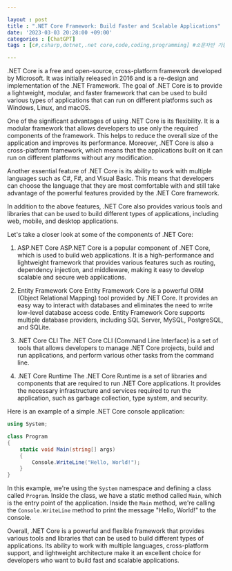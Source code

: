 ```yaml
---

layout : post
title : ".NET Core Framework: Build Faster and Scalable Applications"
date: '2023-03-03 20:28:00 +09:00'
categories : [ChatGPT]
tags : [c#,csharp,dotnet,.net core,code,coding,programming] #소문자만 가능

---
```



.NET Core is a free and open-source, cross-platform framework developed by Microsoft. It was initially released in 2016 and is a re-design and implementation of the .NET Framework. The goal of .NET Core is to provide a lightweight, modular, and faster framework that can be used to build various types of applications that can run on different platforms such as Windows, Linux, and macOS.

One of the significant advantages of using .NET Core is its flexibility. It is a modular framework that allows developers to use only the required components of the framework. This helps to reduce the overall size of the application and improves its performance. Moreover, .NET Core is also a cross-platform framework, which means that the applications built on it can run on different platforms without any modification.

Another essential feature of .NET Core is its ability to work with multiple languages such as C#, F#, and Visual Basic. This means that developers can choose the language that they are most comfortable with and still take advantage of the powerful features provided by the .NET Core framework.

In addition to the above features, .NET Core also provides various tools and libraries that can be used to build different types of applications, including web, mobile, and desktop applications.

Let's take a closer look at some of the components of .NET Core:

1.  ASP.NET Core ASP.NET Core is a popular component of .NET Core, which is used to build web applications. It is a high-performance and lightweight framework that provides various features such as routing, dependency injection, and middleware, making it easy to develop scalable and secure web applications.
    
2.  Entity Framework Core Entity Framework Core is a powerful ORM (Object Relational Mapping) tool provided by .NET Core. It provides an easy way to interact with databases and eliminates the need to write low-level database access code. Entity Framework Core supports multiple database providers, including SQL Server, MySQL, PostgreSQL, and SQLite.
    
3.  .NET Core CLI The .NET Core CLI (Command Line Interface) is a set of tools that allows developers to manage .NET Core projects, build and run applications, and perform various other tasks from the command line.
    
4.  .NET Core Runtime The .NET Core Runtime is a set of libraries and components that are required to run .NET Core applications. It provides the necessary infrastructure and services required to run the application, such as garbage collection, type system, and security.
    

Here is an example of a simple .NET Core console application:

```csharp
using System;

class Program
{
    static void Main(string[] args)
    {
        Console.WriteLine("Hello, World!");
    }
}
```
In this example, we're using the `System` namespace and defining a class called `Program`. Inside the class, we have a static method called `Main`, which is the entry point of the application. Inside the `Main` method, we're calling the `Console.WriteLine` method to print the message "Hello, World!" to the console.

Overall, .NET Core is a powerful and flexible framework that provides various tools and libraries that can be used to build different types of applications. Its ability to work with multiple languages, cross-platform support, and lightweight architecture make it an excellent choice for developers who want to build fast and scalable applications.
